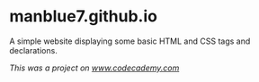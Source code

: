 # manblue7.github.io

A simple website displaying some basic HTML and CSS tags and declarations.

*This was a project on www.codecademy.com*
